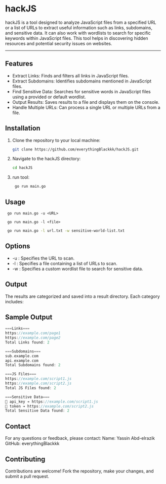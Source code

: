 # hackJS
hackJS is a tool designed to analyze JavaScript files from a specified URL or a list of URLs to extract useful information such as links, subdomains, and sensitive data. It can also work with wordlists to search for specific keywords within JavaScript files. This tool helps in discovering hidden resources and potential security issues on websites.

____
## Features

- Extract Links: Finds and filters all links in JavaScript files.
- Extract Subdomains: Identifies subdomains mentioned in JavaScript files.
- Find Sensitive Data: Searches for sensitive words in JavaScript files using a provided or default wordlist.
- Output Results: Saves results to a file and displays them on the console.
- Handle Multiple URLs: Can process a single URL or multiple URLs from a file.

## Installation

1. Clone the repository to your local machine:

    ```bash
    git clone https://github.com/everythingBlackkk/hackJS.git
    ```

2. Navigate to the hackJS directory:

    ```bash
    cd hackJS
    ```
3. run tool:
   ```bash
    go run main.go
   ```
   
## Usage


   ```Basic Usage
    go run main.go -u <URL>
   ```
   ```Scan Multiple URLs from a File:
    go run main.go -l <file>
   ```
   ```bash
    go run main.go -l url.txt -w sensitive-world-list.txt
   ```

## Options
- -u <URL>: Specifies the URL to scan.
- -l <file>: Specifies a file containing a list of URLs to scan.
- -w <wordlist>: Specifies a custom wordlist file to search for sensitive data.

## Output
The results are categorized and saved into a result directory. Each category includes:

## Sample Output

```go
===Links===
https://example.com/page1
https://example.com/page2
Total Links found: 2

===Subdomains===
sub.example.com
api.example.com
Total Subdomains found: 2

===JS Files===
https://example.com/script1.js
https://example.com/script2.js
Total JS Files found: 2

===Sensitive Data===
🔹 api_key ➔ https://example.com/script1.js
🔹 token ➔ https://example.com/script2.js
Total Sensitive Data found: 2

```

## Contact
For any questions or feedback, please contact:
Name: Yassin Abd-elrazik
GitHub: everythingBlackkk

## Contributing
Contributions are welcome! Fork the repository, make your changes, and submit a pull request.
